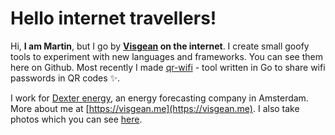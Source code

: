 # Hello internet travellers!

Hi, **I am Martin**, but I go by **[Visgean](https://visgean.me) on the internet**. I create small goofy tools to experiment with new languages and frameworks. You can see them here on Github. Most recently I made [qr-wifi](https://github.com/Visgean/qr-wifi) - tool written in Go to share wifi passwords in QR codes ✨. 

I work for [Dexter energy](https://dexterenergy.ai/), an energy forecasting company in Amsterdam. More about me at [https://visgean.me](https://visgean.me). I also take photos which you can see [here](https://tintinburgh.com/). 
